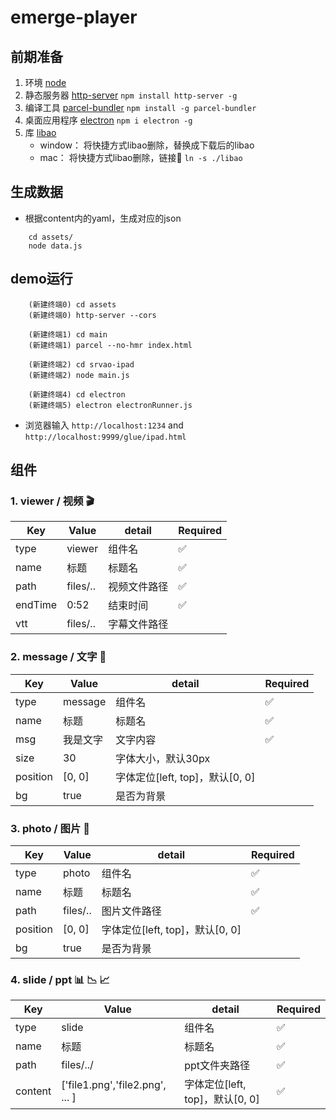 # emerge-player


## 前期准备
1. 环境 [node](http://nodejs.cn/download/) 
2. 静态服务器 [http-server](https://www.npmjs.com/package/http-server)  `npm install http-server -g`
3. 编译工具 [parcel-bundler](https://parceljs.org/getting_started.html) `npm install -g parcel-bundler`
4. 桌面应用程序 [electron](https://www.electronjs.org/) `npm i electron -g`
5. 库 [libao](https://github.com/luan007/libao) 
    * window： 将快捷方式libao删除，替换成下载后的libao
    * mac： 将快捷方式libao删除，链接🔗 `ln -s ./libao`

## 生成数据
* 根据content内的yaml，生成对应的json
```
    cd assets/
    node data.js
```

## demo运行

```
    (新建终端0) cd assets
    (新建终端0) http-server --cors

    (新建终端1) cd main
    (新建终端1) parcel --no-hmr index.html

    (新建终端2) cd srvao-ipad
    (新建终端2) node main.js

    (新建终端4) cd electron
    (新建终端5) electron electronRunner.js
```

* 浏览器输入 `http://localhost:1234` and `http://localhost:9999/glue/ipad.html`


## 组件

### 1. viewer / 视频 🎬

| Key             | Value           | detail             | Required     |
| --------------- | ----------------| ------------------ | ------------ |
| type            | viewer          | 组件名              | ✅           |    
| name            | 标题             | 标题名              | ✅           |    
| path            | files/..        | 视频文件路径          | ✅          |
| endTime         | 0:52            | 结束时间             | ✅           |
| vtt             | files/..        | 字幕文件路径          |             |


### 2. message / 文字 📝

| Key             | Value           | detail                        | Required     |
| --------------- | ----------------| ----------------------------- | ------------ |
| type            | message         | 组件名                         | ✅           |  
| name            | 标题             | 标题名                         | ✅           |    
| msg             | 我是文字         | 文字内容                        | ✅           |
| size            | 30              | 字体大小，默认30px               |             |
| position        | [0, 0]          | 字体定位[left, top]，默认[0, 0]  |             |
| bg              | true            | 是否为背景                      |             |


### 3. photo / 图片 🌠

| Key             | Value           | detail                        | Required     |
| --------------- | ----------------| ----------------------------- | ------------ |
| type            | photo           | 组件名                         | ✅           |    
| name            | 标题             | 标题名                         | ✅           |    
| path            | files/..        | 图片文件路径                     | ✅          |
| position        | [0, 0]          | 字体定位[left, top]，默认[0, 0]  |             |
| bg              | true            | 是否为背景                      |             |


### 4. slide / ppt 📊 📉 📈

| Key             | Value                              | detail                        | Required     |
| --------------- | ---------------------------------- | ----------------------------- | ------------ |
| type            | slide                              | 组件名                         | ✅           |    
| name            | 标题                                | 标题名                         | ✅           |    
| path            | files/../                          | ppt文件夹路径                   | ✅          |
| content         | ['file1.png','file2.png', ... ]    | 字体定位[left, top]，默认[0, 0]  | ✅          |

